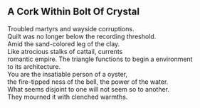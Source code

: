 A Cork Within Bolt Of Crystal
-----------------------------
Troubled martyrs and wayside corruptions.  
Quilt was no longer below the recording threshold.  
Amid the sand-colored leg of the clay.  
Like atrocious stalks of cattail, currents  
romantic empire. The triangle functions to begin a environment  
to its architecture.  
You are the insatiable person of a oyster,  
the fire-tipped ness of the bell, the power of the water.  
What seems disjoint to one will not seem so to another.  
They mourned it with clenched warmths.  
